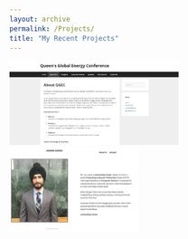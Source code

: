 ```yaml
---
layout: archive
permalink: /Projects/
title: "My Recent Projects"
---
```



<div class='project' id='project2'>
	<a href= "/Projects/qgec/">
		<img src="images/project2.jpg" style="width:300px;height:150px;">
	</a>
</div>

<div class='project' id='project1'>
	<a href = "/Projects/MyWebsite/">
		<img src="images/project1.jpg" style="width:300 px;height:150px;">
	</a>
</div>


